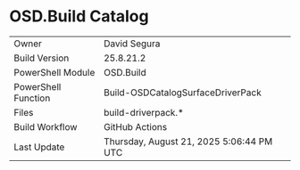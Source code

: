 ﻿# OSD.Build Catalog

| | |
|-|-|
| Owner | David Segura |
| Build Version | 25.8.21.2 |
| PowerShell Module | OSD.Build |
| PowerShell Function | Build-OSDCatalogSurfaceDriverPack |
| Files | build-driverpack.* |
| Build Workflow | GitHub Actions |
| Last Update | Thursday, August 21, 2025 5:06:44 PM UTC |
